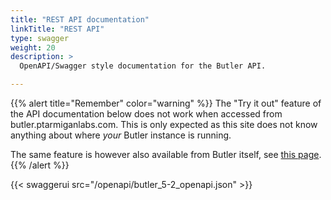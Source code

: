 ```yaml
---
title: "REST API documentation"
linkTitle: "REST API"
type: swagger
weight: 20
description: >
  OpenAPI/Swagger style documentation for the Butler API.

---
```


{{% alert title="Remember" color="warning" %}}
The "Try it out" feature of the API documentation below does not work when accessed from butler.ptarmiganlabs.com. This is only expected as this site does not know anything about where *your* Butler instance is running.

The same feature is however also available from Butler itself, see [this page](/docs/examples/openapi-docs#openapi-documentation-built-into-butler).
{{% /alert %}}

{{< swaggerui src="/openapi/butler_5-2_openapi.json" >}}
